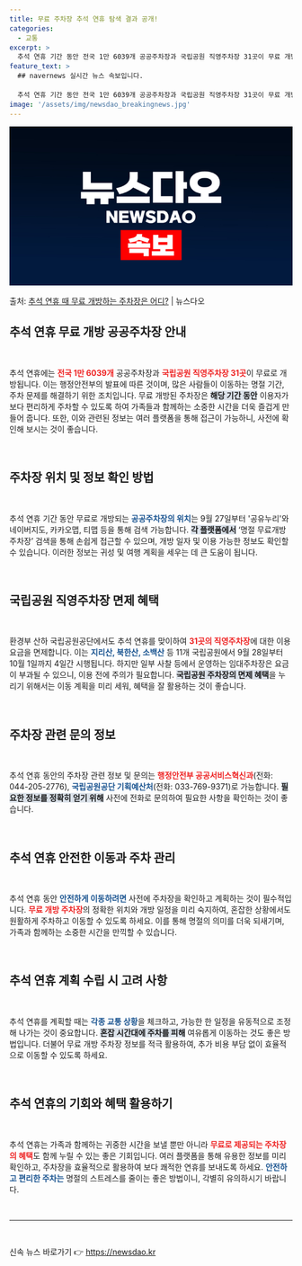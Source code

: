 ```yaml
---
title: 무료 주차장 추석 연휴 탐색 결과 공개!
categories:
  - 교통
excerpt: >
  추석 연휴 기간 동안 전국 1만 6039개 공공주차장과 국립공원 직영주차장 31곳이 무료 개방된다. 전남 곡…
feature_text: >
  ## navernews 실시간 뉴스 속보입니다.

  추석 연휴 기간 동안 전국 1만 6039개 공공주차장과 국립공원 직영주차장 31곳이 무료 개방된다. 전남 곡…
image: '/assets/img/newsdao_breakingnews.jpg'
---
```


![뉴스다오 속보](/assets/img/newsdao_breakingnews.jpg)

<p>출처: <a href="https://newsdao.kr/2054" rel="dofollow">추석 연휴 때 무료 개방하는 주차장은 어디?</a> | 뉴스다오</p>

<h2 data-ke-size="size26">추석 연휴 무료 개방 공공주차장 안내</h2>

<p data-ke-size="size16">&nbsp;</p>

추석 연휴에는 <b><span style="color: #ee2323;">전국 1만 6039개</span></b> 공공주차장과 <b><span style="color: #ee2323;">국립공원 직영주차장 31곳</span></b>이 무료로 개방됩니다. 이는 행정안전부의 발표에 따른 것이며, 많은 사람들이 이동하는 명절 기간, 주차 문제를 해결하기 위한 조치입니다. 무료 개방된 주차장은 <b><span style="background-color: #21538527;">해당 기간 동안</span></b> 이용자가 보다 편리하게 주차할 수 있도록 하여 가족들과 함께하는 소중한 시간을 더욱 즐겁게 만들어 줍니다. 또한, 이와 관련된 정보는 여러 플랫폼을 통해 접근이 가능하니, 사전에 확인해 보시는 것이 좋습니다.

<p data-ke-size="size16">&nbsp;</p>

<h2 data-ke-size="size26">주차장 위치 및 정보 확인 방법</h2>

<p data-ke-size="size16">&nbsp;</p>

추석 연휴 기간 동안 무료로 개방되는 <b><span style="color: #1a5490;">공공주차장의 위치</span></b>는 9월 27일부터 '공유누리'와 네이버지도, 카카오맵, 티맵 등을 통해 검색 가능합니다. <b><span style="background-color: #21538527;">각 플랫폼에서</span></b> ‘명절 무료개방 주차장’ 검색을 통해 손쉽게 접근할 수 있으며, 개방 일자 및 이용 가능한 정보도 확인할 수 있습니다. 이러한 정보는 귀성 및 여행 계획을 세우는 데 큰 도움이 됩니다.

<p data-ke-size="size16">&nbsp;</p>

<h2 data-ke-size="size26">국립공원 직영주차장 면제 혜택</h2>

<p data-ke-size="size16">&nbsp;</p>

환경부 산하 국립공원공단에서도 추석 연휴를 맞이하여 <b><span style="color: #ee2323;">31곳의 직영주차장</span></b>에 대한 이용 요금을 면제합니다. 이는 <b><span style="color: #1a5490;">지리산, 북한산, 소백산</span></b> 등 11개 국립공원에서 9월 28일부터 10월 1일까지 4일간 시행됩니다. 하지만 일부 사찰 등에서 운영하는 임대주차장은 요금이 부과될 수 있으니, 이용 전에 주의가 필요합니다. <b><span style="background-color: #21538527;">국립공원 주차장의 면제 혜택</span></b>을 누리기 위해서는 이동 계획을 미리 세워, 혜택을 잘 활용하는 것이 좋습니다.

<p data-ke-size="size16">&nbsp;</p>

<h2 data-ke-size="size26">주차장 관련 문의 정보</h2>

<p data-ke-size="size16">&nbsp;</p>

추석 연휴 동안의 주차장 관련 정보 및 문의는 <b><span style="color: #ee2323;">행정안전부 공공서비스혁신과</span></b>(전화: 044-205-2776), <b><span style="color: #1a5490;">국립공원공단 기획예산처</span></b>(전화: 033-769-9371)로 가능합니다. <b><span style="background-color: #21538527;">필요한 정보를 정확히 얻기 위해</span></b> 사전에 전화로 문의하여 필요한 사항을 확인하는 것이 좋습니다.

<p data-ke-size="size16">&nbsp;</p>

<h2 data-ke-size="size26">추석 연휴 안전한 이동과 주차 관리</h2>

<p data-ke-size="size16">&nbsp;</p>

추석 연휴 동안 <b><span style="color: #1a5490;">안전하게 이동하려면</span></b> 사전에 주차장을 확인하고 계획하는 것이 필수적입니다. <b><span style="color: #ee2323;">무료 개방 주차장</span></b>의 정확한 위치와 개방 일정을 미리 숙지하여, 혼잡한 상황에서도 원활하게 주차하고 이동할 수 있도록 하세요. 이를 통해 명절의 의미를 더욱 되새기며, 가족과 함께하는 소중한 시간을 만끽할 수 있습니다.

<p data-ke-size="size16">&nbsp;</p>

<h2 data-ke-size="size26">추석 연휴 계획 수립 시 고려 사항</h2>

<p data-ke-size="size16">&nbsp;</p>

추석 연휴를 계획할 때는 <b><span style="color: #1a5490;">각종 교통 상황</span></b>을 체크하고, 가능한 한 일정을 유동적으로 조정해 나가는 것이 중요합니다. <b><span style="background-color: #21538527;">혼잡 시간대에 주차를 피해</span></b> 여유롭게 이동하는 것도 좋은 방법입니다. 더불어 무료 개방 주차장 정보를 적극 활용하여, 추가 비용 부담 없이 효율적으로 이동할 수 있도록 하세요.

<p data-ke-size="size16">&nbsp;</p>

<h2 data-ke-size="size26">추석 연휴의 기회와 혜택 활용하기</h2>

<p data-ke-size="size16">&nbsp;</p>

추석 연휴는 가족과 함께하는 귀중한 시간을 보낼 뿐만 아니라 <b><span style="color: #ee2323;">무료로 제공되는 주차장의 혜택</span></b>도 함께 누릴 수 있는 좋은 기회입니다. 여러 플랫폼을 통해 유용한 정보를 미리 확인하고, 주차장을 효율적으로 활용하여 보다 쾌적한 연휴를 보내도록 하세요. <b><span style="color: #1a5490;">안전하고 편리한 주차는</span></b> 명절의 스트레스를 줄이는 좋은 방법이니, 각별히 유의하시기 바랍니다.

<p data-ke-size="size16">&nbsp;</p>

<hr>

<p data-ke-size="size16">&nbsp;</p> 

신속 뉴스 바로가기 👉 <a href="https://newsdao.kr" rel="dofollow">https://newsdao.kr</a>


